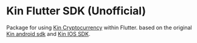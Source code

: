 # Kin Flutter SDK (Unofficial)

Package for using [Kin Cryptocurrency](https://www.kin.org/) within Flutter.  based on the original [Kin android sdk](https://github.com/kinecosystem/kin-android) and [Kin IOS SDK](https://github.com/kinecosystem/kin-ios).

